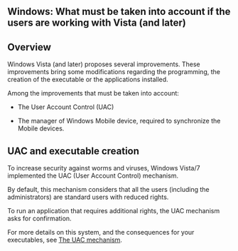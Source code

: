 
## Windows: What must be taken into account if the users are working with Vista (and later)
			



<a name="NOTE1"></a>
<a name="NOTE1_1"></a>


## Overview
<a name="overview_ELTTEXTE000081"></a>
Windows Vista (and later) proposes several improvements. These improvements bring some modifications regarding the programming, the creation of the executable or the applications installed.

Among the improvements that must be taken into account:

- The User Account Control (UAC)

- The manager of Windows Mobile device, required to synchronize the Mobile devices.




<a name="NOTE2"></a>
<a name="NOTE2_1"></a>


## UAC and executable creation
<a name="uac_and_executable_creation_ELTTEXTE000105"></a>
To increase security against worms and viruses, Windows Vista/7 implemented the UAC (User Account Control) mechanism.

By default, this mechanism considers that all the users (including the administrators) are standard users with reduced rights.

To run an application that requires additional rights, the UAC mechanism asks for confirmation.

For more details on this system, and the consequences for your executables, see [The UAC mechanism](../Editeurs/2025014.md).


